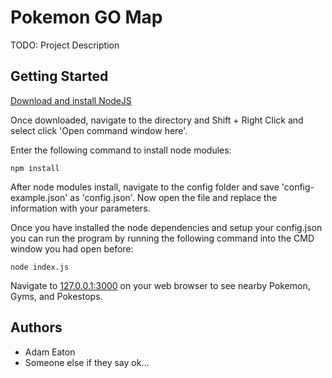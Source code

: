 # Pokemon GO Map

TODO: Project Description

## Getting Started

[Download and install NodeJS](https://nodejs.org/en/download/current/)

Once downloaded, navigate to the directory and Shift + Right Click and select click 'Open command window here'.

Enter the following command to install node modules:

```npm install```

After node modules install, navigate to the config folder and save 'config-example.json' as 'config.json'. Now open the file and replace the information with your parameters.

Once you have installed the node dependencies and setup your config.json you can run the program by running the following command into the CMD window you had open before:

```node index.js```

Navigate to [127.0.0.1:3000](http://127.0.0.1:3000) on your web browser to see nearby Pokemon, Gyms, and Pokestops.

## Authors

+ Adam Eaton
+ Someone else if they say ok...
